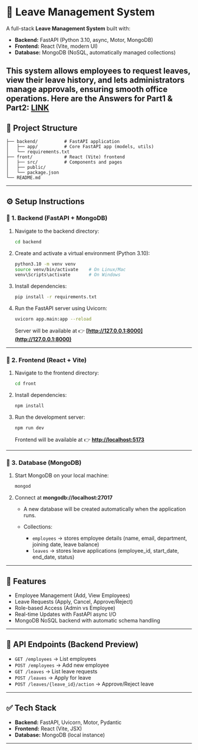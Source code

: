 # 🏢 Leave Management System

A full-stack **Leave Management System** built with:

* **Backend:** FastAPI (Python 3.10, async, Motor, MongoDB)
* **Frontend:** React (Vite, modern UI)
* **Database:** MongoDB (NoSQL, automatically managed collections)

This system allows employees to request leaves, view their leave history, and lets administrators manage approvals, ensuring smooth office operations.
Here are the Answers for Part1 & Part2: [LINK](SYMPLORA.pdf)
---

## 📂 Project Structure

```
├── backend/          # FastAPI application
│   ├── app/          # Core FastAPI app (models, utils)
│   └── requirements.txt
├── front/            # React (Vite) frontend
│   ├── src/          # Components and pages
│   ├── public/
│   └── package.json
└── README.md
```

---

## ⚙️ Setup Instructions

### 🔹 1. Backend (FastAPI + MongoDB)

1. Navigate to the backend directory:

   ```bash
   cd backend
   ```

2. Create and activate a virtual environment (Python 3.10):

   ```bash
   python3.10 -m venv venv
   source venv/bin/activate    # On Linux/Mac
   venv\Scripts\activate       # On Windows
   ```

3. Install dependencies:

   ```bash
   pip install -r requirements.txt
   ```

4. Run the FastAPI server using Uvicorn:

   ```bash
   uvicorn app.main:app --reload
   ```

   Server will be available at 👉 **[http://127.0.0.1:8000](http://127.0.0.1:8000)**

---

### 🔹 2. Frontend (React + Vite)

1. Navigate to the frontend directory:

   ```bash
   cd front
   ```

2. Install dependencies:

   ```bash
   npm install
   ```

3. Run the development server:

   ```bash
   npm run dev
   ```

   Frontend will be available at 👉 **[http://localhost:5173](http://localhost:5173)**

---

### 🔹 3. Database (MongoDB)

1. Start MongoDB on your local machine:

   ```bash
   mongod
   ```

2. Connect at **mongodb://localhost:27017**

   * A new database will be created automatically when the application runs.
   * Collections:

     * `employees` → stores employee details (name, email, department, joining date, leave balance)
     * `leaves` → stores leave applications (employee\_id, start\_date, end\_date, status)

---

## 🚀 Features

* Employee Management (Add, View Employees)
* Leave Requests (Apply, Cancel, Approve/Reject)
* Role-based Access (Admin vs Employee)
* Real-time Updates with FastAPI async I/O
* MongoDB NoSQL backend with automatic schema handling

---

## 📌 API Endpoints (Backend Preview)

* `GET /employees` → List employees
* `POST /employees` → Add new employee
* `GET /leaves` → List leave requests
* `POST /leaves` → Apply for leave
* `POST /leaves/{leave_id}/action` → Approve/Reject leave

---

## ✅ Tech Stack

* **Backend:** FastAPI, Uvicorn, Motor, Pydantic
* **Frontend:** React (Vite, JSX)
* **Database:** MongoDB (local instance)

---



